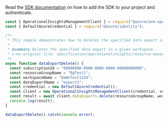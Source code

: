 Read the [SDK documentation](https://github.com/Azure/azure-sdk-for-js/blob/%40azure%2Farm-operationalinsights_8.0.1/sdk/operationalinsights/arm-operationalinsights/README.md) on how to add the SDK to your project and authenticate.

```javascript
const { OperationalInsightsManagementClient } = require("@azure/arm-operationalinsights");
const { DefaultAzureCredential } = require("@azure/identity");

/**
 * This sample demonstrates how to Deletes the specified data export in a given workspace..
 *
 * @summary Deletes the specified data export in a given workspace..
 * x-ms-original-file: specification/operationalinsights/resource-manager/Microsoft.OperationalInsights/stable/2020-08-01/examples/DataExportDelete.json
 */
async function dataExportDelete() {
  const subscriptionId = "00000000-0000-0000-0000-00000000000";
  const resourceGroupName = "RgTest1";
  const workspaceName = "DeWnTest1234";
  const dataExportName = "export1";
  const credential = new DefaultAzureCredential();
  const client = new OperationalInsightsManagementClient(credential, subscriptionId);
  const result = await client.dataExports.delete(resourceGroupName, workspaceName, dataExportName);
  console.log(result);
}

dataExportDelete().catch(console.error);
```
